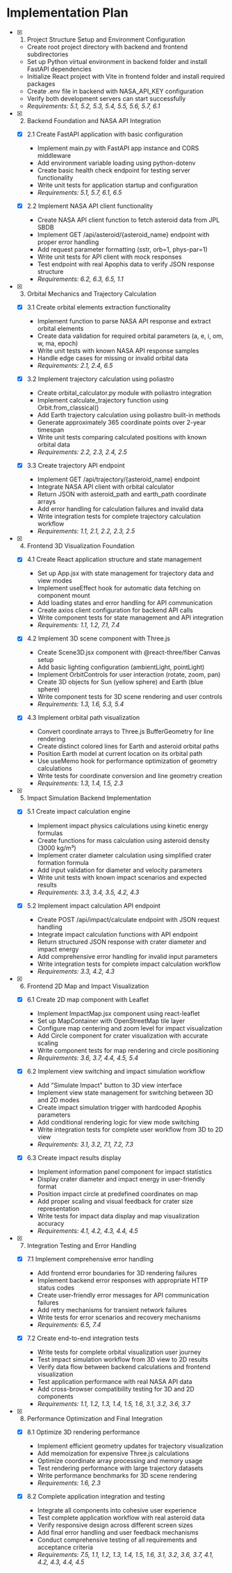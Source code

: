 # Implementation Plan

- [x] 1. Project Structure Setup and Environment Configuration





  - Create root project directory with backend and frontend subdirectories
  - Set up Python virtual environment in backend folder and install FastAPI dependencies
  - Initialize React project with Vite in frontend folder and install required packages
  - Create .env file in backend with NASA_API_KEY configuration
  - Verify both development servers can start successfully
  - _Requirements: 5.1, 5.2, 5.3, 5.4, 5.5, 5.6, 5.7, 6.1_

- [x] 2. Backend Foundation and NASA API Integration





  - [x] 2.1 Create FastAPI application with basic configuration


    - Implement main.py with FastAPI app instance and CORS middleware
    - Add environment variable loading using python-dotenv
    - Create basic health check endpoint for testing server functionality
    - Write unit tests for application startup and configuration
    - _Requirements: 5.1, 5.7, 6.1, 6.5_

  - [x] 2.2 Implement NASA API client functionality


    - Create NASA API client function to fetch asteroid data from JPL SBDB
    - Implement GET /api/asteroid/{asteroid_name} endpoint with proper error handling
    - Add request parameter formatting (sstr, orb=1, phys-par=1)
    - Write unit tests for API client with mock responses
    - Test endpoint with real Apophis data to verify JSON response structure
    - _Requirements: 6.2, 6.3, 6.5, 1.1_

- [x] 3. Orbital Mechanics and Trajectory Calculation





  - [x] 3.1 Create orbital elements extraction functionality


    - Implement function to parse NASA API response and extract orbital elements
    - Create data validation for required orbital parameters (a, e, i, om, w, ma, epoch)
    - Write unit tests with known NASA API response samples
    - Handle edge cases for missing or invalid orbital data
    - _Requirements: 2.1, 2.4, 6.5_

  - [x] 3.2 Implement trajectory calculation using poliastro


    - Create orbital_calculator.py module with poliastro integration
    - Implement calculate_trajectory function using Orbit.from_classical()
    - Add Earth trajectory calculation using poliastro built-in methods
    - Generate approximately 365 coordinate points over 2-year timespan
    - Write unit tests comparing calculated positions with known orbital data
    - _Requirements: 2.2, 2.3, 2.4, 2.5_



  - [x] 3.3 Create trajectory API endpoint





    - Implement GET /api/trajectory/{asteroid_name} endpoint
    - Integrate NASA API client with orbital calculator
    - Return JSON with asteroid_path and earth_path coordinate arrays
    - Add error handling for calculation failures and invalid data
    - Write integration tests for complete trajectory calculation workflow
    - _Requirements: 1.1, 2.1, 2.2, 2.3, 2.5_

- [x] 4. Frontend 3D Visualization Foundation





  - [x] 4.1 Create React application structure and state management


    - Set up App.jsx with state management for trajectory data and view modes
    - Implement useEffect hook for automatic data fetching on component mount
    - Add loading states and error handling for API communication
    - Create axios client configuration for backend API calls
    - Write component tests for state management and API integration
    - _Requirements: 1.1, 1.2, 7.1, 7.4_

  - [x] 4.2 Implement 3D scene component with Three.js


    - Create Scene3D.jsx component with @react-three/fiber Canvas setup
    - Add basic lighting configuration (ambientLight, pointLight)
    - Implement OrbitControls for user interaction (rotate, zoom, pan)
    - Create 3D objects for Sun (yellow sphere) and Earth (blue sphere)
    - Write component tests for 3D scene rendering and user controls
    - _Requirements: 1.3, 1.6, 5.3, 5.4_



  - [x] 4.3 Implement orbital path visualization





    - Convert coordinate arrays to Three.js BufferGeometry for line rendering
    - Create distinct colored lines for Earth and asteroid orbital paths
    - Position Earth model at current location on its orbital path
    - Use useMemo hook for performance optimization of geometry calculations
    - Write tests for coordinate conversion and line geometry creation
    - _Requirements: 1.3, 1.4, 1.5, 2.3_

- [x] 5. Impact Simulation Backend Implementation




  - [x] 5.1 Create impact calculation engine


    - Implement impact physics calculations using kinetic energy formulas
    - Create functions for mass calculation using asteroid density (3000 kg/m³)
    - Implement crater diameter calculation using simplified crater formation formula
    - Add input validation for diameter and velocity parameters
    - Write unit tests with known impact scenarios and expected results
    - _Requirements: 3.3, 3.4, 3.5, 4.2, 4.3_

  - [x] 5.2 Implement impact calculation API endpoint


    - Create POST /api/impact/calculate endpoint with JSON request handling
    - Integrate impact calculation functions with API endpoint
    - Return structured JSON response with crater diameter and impact energy
    - Add comprehensive error handling for invalid input parameters
    - Write integration tests for complete impact calculation workflow
    - _Requirements: 3.3, 4.2, 4.3_

- [x] 6. Frontend 2D Map and Impact Visualization










  - [x] 6.1 Create 2D map component with Leaflet


    - Implement ImpactMap.jsx component using react-leaflet
    - Set up MapContainer with OpenStreetMap tile layer
    - Configure map centering and zoom level for impact visualization
    - Add Circle component for crater visualization with accurate scaling
    - Write component tests for map rendering and circle positioning
    - _Requirements: 3.6, 3.7, 4.4, 4.5, 5.4_

  - [x] 6.2 Implement view switching and impact simulation workflow








    - Add "Simulate Impact" button to 3D view interface
    - Implement view state management for switching between 3D and 2D modes
    - Create impact simulation trigger with hardcoded Apophis parameters
    - Add conditional rendering logic for view mode switching
    - Write integration tests for complete user workflow from 3D to 2D view
    - _Requirements: 3.1, 3.2, 7.1, 7.2, 7.3_

  - [x] 6.3 Create impact results display


    - Implement information panel component for impact statistics
    - Display crater diameter and impact energy in user-friendly format
    - Position impact circle at predefined coordinates on map
    - Add proper scaling and visual feedback for crater size representation
    - Write tests for impact data display and map visualization accuracy
    - _Requirements: 4.1, 4.2, 4.3, 4.4, 4.5_

- [x] 7. Integration Testing and Error Handling




  - [x] 7.1 Implement comprehensive error handling


    - Add frontend error boundaries for 3D rendering failures
    - Implement backend error responses with appropriate HTTP status codes
    - Create user-friendly error messages for API communication failures
    - Add retry mechanisms for transient network failures
    - Write tests for error scenarios and recovery mechanisms
    - _Requirements: 6.5, 7.4_



  - [x] 7.2 Create end-to-end integration tests








    - Write tests for complete orbital visualization user journey
    - Test impact simulation workflow from 3D view to 2D results
    - Verify data flow between backend calculations and frontend visualization
    - Test application performance with real NASA API data
    - Add cross-browser compatibility testing for 3D and 2D components
    - _Requirements: 1.1, 1.2, 1.3, 1.4, 1.5, 1.6, 3.1, 3.2, 3.6, 3.7_

- [x] 8. Performance Optimization and Final Integration





  - [x] 8.1 Optimize 3D rendering performance


    - Implement efficient geometry updates for trajectory visualization
    - Add memoization for expensive Three.js calculations
    - Optimize coordinate array processing and memory usage
    - Test rendering performance with large trajectory datasets
    - Write performance benchmarks for 3D scene rendering
    - _Requirements: 1.6, 2.3_

  - [x] 8.2 Complete application integration and testing


    - Integrate all components into cohesive user experience
    - Test complete application workflow with real asteroid data
    - Verify responsive design across different screen sizes
    - Add final error handling and user feedback mechanisms
    - Conduct comprehensive testing of all requirements and acceptance criteria
    - _Requirements: 7.5, 1.1, 1.2, 1.3, 1.4, 1.5, 1.6, 3.1, 3.2, 3.6, 3.7, 4.1, 4.2, 4.3, 4.4, 4.5_